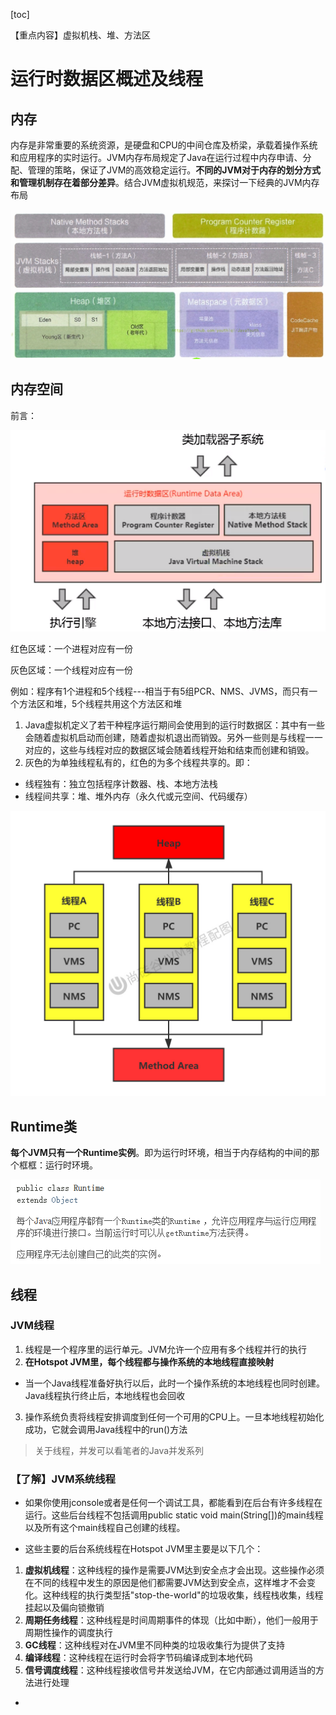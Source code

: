 [toc]

【重点内容】虚拟机栈、堆、方法区

# 运行时数据区概述及线程
## 内存
内存是非常重要的系统资源，是硬盘和CPU的中间仓库及桥梁，承载着操作系统和应用程序的实时运行。JVM内存布局规定了Java在运行过程中内存申请、分配、管理的策略，保证了JVM的高效稳定运行。**不同的JVM对于内存的划分方式和管理机制存在着部分差异**。结合JVM虚拟机规范，来探讨一下经典的JVM内存布局

![image](images/kLjgyaJyy7217v5j4wajMFulbmlTWnjtoAtLez5edA8.jpeg)



## 内存空间
前言：

![image](images/AhgMD6Pw4L_8u-iUiHhgyrzpXlCg-1XZ8Ttd9QkfUAI.png)

红色区域：一个进程对应有一份

灰色区域：一个线程对应有一份

例如：程序有1个进程和5个线程---相当于有5组PCR、NMS、JVMS，而只有一个方法区和堆，5个线程共用这个方法区和堆



1. Java虚拟机定义了若干种程序运行期间会使用到的运行时数据区：其中有一些会随着虚拟机启动而创建，随着虚拟机退出而销毁。另外一些则是与线程一一对应的，这些与线程对应的数据区域会随着线程开始和结束而创建和销毁。
2. 灰色的为单独线程私有的，红色的为多个线程共享的。即：

* 线程独有：独立包括程序计数器、栈、本地方法栈
* 线程间共享：堆、堆外内存（永久代或元空间、代码缓存）

![image](images/94nGgF-f1e8V8j_Y6gV1esIm6b_rxGba1lDi8trEcbc.jpg)





## Runtime类
**每个JVM只有一个Runtime实例**。即为运行时环境，相当于内存结构的中间的那个框框：运行时环境。

![image](images/hkv8gtQ2RCdb_mIoerEArZGNxwVcIaS422uFaYUt9jE.png)



## 线程
### JVM线程
1. 线程是一个程序里的运行单元。JVM允许一个应用有多个线程并行的执行
2. **在Hotspot JVM里，每个线程都与操作系统的本地线程直接映射**

* 当一个Java线程准备好执行以后，此时一个操作系统的本地线程也同时创建。Java线程执行终止后，本地线程也会回收

3. 操作系统负责将线程安排调度到任何一个可用的CPU上。一旦本地线程初始化成功，它就会调用Java线程中的run()方法

> 关于线程，并发可以看笔者的Java并发系列



### 【了解】JVM系统线程
* 如果你使用jconsole或者是任何一个调试工具，都能看到在后台有许多线程在运行。这些后台线程不包括调用public static void main(String\[\])的main线程以及所有这个main线程自己创建的线程。

* 这些主要的后台系统线程在Hotspot JVM里主要是以下几个：

1. **虚拟机线程**：这种线程的操作是需要JVM达到安全点才会出现。这些操作必须在不同的线程中发生的原因是他们都需要JVM达到安全点，这样堆才不会变化。这种线程的执行类型括"stop-the-world"的垃圾收集，线程栈收集，线程挂起以及偏向锁撤销
2. **周期任务线程**：这种线程是时间周期事件的体现（比如中断），他们一般用于周期性操作的调度执行
3. **GC线程**：这种线程对在JVM里不同种类的垃圾收集行为提供了支持
4. **编译线程**：这种线程在运行时会将字节码编译成到本地代码
5. **信号调度线程**：这种线程接收信号并发送给JVM，在它内部通过调用适当的方法进行处理





* 